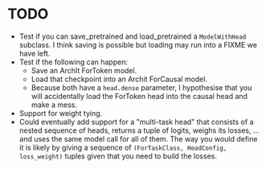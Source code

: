 # TODO
- Test if you can save_pretrained and load_pretrained a `ModelWithHead` subclass. I think saving is possible but loading may run into a FIXME we have left.
- Test if the following can happen: 
  - Save an ArchIt ForToken model.
  - Load that checkpoint into an Archit ForCausal model. 
  - Because both have a `head.dense` parameter, I hypothesise that you will accidentally load the ForToken head into
    the causal head and make a mess.
- Support for weight tying.
- Could eventually add support for a "multi-task head" that consists of a nested sequence of heads, returns a tuple of logits, weighs its losses, ... and uses the same model call for all of them. The way you would define it is likely by giving a sequence of `(ForTaskClass, HeadConfig, loss_weight)` tuples given that you need to build the losses.
